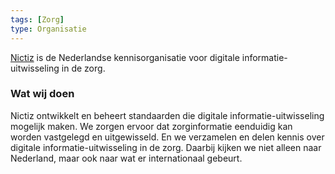 ```yaml
---
tags: [Zorg]
type: Organisatie
---
```

[Nictiz](https://nictiz.nl/) is de Nederlandse kennisorganisatie voor digitale informatie-uitwisseling in de zorg.

### Wat wij doen

Nictiz ontwikkelt en beheert standaarden die digitale informatie-uitwisseling mogelijk maken. We zorgen ervoor dat zorginformatie eenduidig kan worden vastgelegd en uitgewisseld. En we verzamelen en delen kennis over digitale informatie-uitwisseling in de zorg. Daarbij kijken we niet alleen naar Nederland, maar ook naar wat er internationaal gebeurt.